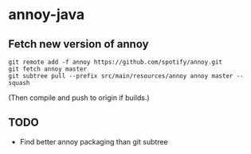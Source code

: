 # annoy-java

## Fetch new version of annoy
```
git remote add -f annoy https://github.com/spotify/annoy.git
git fetch annoy master
git subtree pull --prefix src/main/resources/annoy annoy master --squash
```
(Then compile and push to origin if builds.)

## TODO
* Find better annoy packaging than git subtree